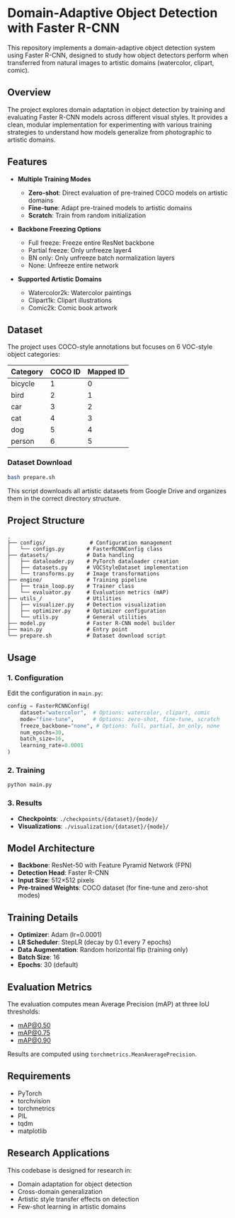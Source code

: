 # Domain-Adaptive Object Detection with Faster R-CNN

This repository implements a domain-adaptive object detection system using Faster R-CNN, designed to study how object detectors perform when transferred from natural images to artistic domains (watercolor, clipart, comic).

## Overview

The project explores domain adaptation in object detection by training and evaluating Faster R-CNN models across different visual styles. It provides a clean, modular implementation for experimenting with various training strategies to understand how models generalize from photographic to artistic domains.

## Features

- **Multiple Training Modes**
  - **Zero-shot**: Direct evaluation of pre-trained COCO models on artistic domains
  - **Fine-tune**: Adapt pre-trained models to artistic domains
  - **Scratch**: Train from random initialization

- **Backbone Freezing Options**
  - Full freeze: Freeze entire ResNet backbone
  - Partial freeze: Only unfreeze layer4
  - BN only: Only unfreeze batch normalization layers
  - None: Unfreeze entire network

- **Supported Artistic Domains**
  - Watercolor2k: Watercolor paintings
  - Clipart1k: Clipart illustrations
  - Comic2k: Comic book artwork

## Dataset

The project uses COCO-style annotations but focuses on 6 VOC-style object categories:

| Category | COCO ID | Mapped ID |
|----------|---------|-----------|
| bicycle  | 1       | 0         |
| bird     | 2       | 1         |
| car      | 3       | 2         |
| cat      | 4       | 3         |
| dog      | 5       | 4         |
| person   | 6       | 5         |

### Dataset Download

```bash
bash prepare.sh
```

This script downloads all artistic datasets from Google Drive and organizes them in the correct directory structure.

## Project Structure

```
.
├── configs/              # Configuration management
│   └── configs.py       # FasterRCNNConfig class
├── datasets/            # Data handling
│   ├── dataloader.py    # PyTorch dataloader creation
│   ├── datasets.py      # VOCStyleDataset implementation
│   └── transforms.py    # Image transformations
├── engine/              # Training pipeline
│   ├── train_loop.py    # Trainer class
│   └── evaluator.py     # Evaluation metrics (mAP)
├── utils_/              # Utilities
│   ├── visualizer.py    # Detection visualization
│   ├── optimizer.py     # Optimizer configuration
│   └── utils.py         # General utilities
├── model.py             # Faster R-CNN model builder
├── main.py              # Entry point
└── prepare.sh           # Dataset download script
```

## Usage

### 1. Configuration

Edit the configuration in `main.py`:

```python
config = FasterRCNNConfig(
    dataset="watercolor",  # Options: watercolor, clipart, comic
    mode="fine-tune",      # Options: zero-shot, fine-tune, scratch
    freeze_backbone="none", # Options: full, partial, bn_only, none
    num_epochs=30,
    batch_size=16,
    learning_rate=0.0001
)
```

### 2. Training

```bash
python main.py
```

### 3. Results

- **Checkpoints**: `./checkpoints/{dataset}/{mode}/`
- **Visualizations**: `./visualization/{dataset}/{mode}/`

## Model Architecture

- **Backbone**: ResNet-50 with Feature Pyramid Network (FPN)
- **Detection Head**: Faster R-CNN
- **Input Size**: 512×512 pixels
- **Pre-trained Weights**: COCO dataset (for fine-tune and zero-shot modes)

## Training Details

- **Optimizer**: Adam (lr=0.0001)
- **LR Scheduler**: StepLR (decay by 0.1 every 7 epochs)
- **Data Augmentation**: Random horizontal flip (training only)
- **Batch Size**: 16
- **Epochs**: 30 (default)

## Evaluation Metrics

The evaluation computes mean Average Precision (mAP) at three IoU thresholds:
- mAP@0.50
- mAP@0.75
- mAP@0.90

Results are computed using `torchmetrics.MeanAveragePrecision`.

## Requirements

- PyTorch
- torchvision
- torchmetrics
- PIL
- tqdm
- matplotlib

## Research Applications

This codebase is designed for research in:
- Domain adaptation for object detection
- Cross-domain generalization
- Artistic style transfer effects on detection
- Few-shot learning in artistic domains
